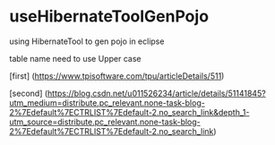 # useHibernateToolGenPojo
using HibernateTool to gen pojo in eclipse

table name need to use Upper case

[first] (https://www.tpisoftware.com/tpu/articleDetails/511)

[second] (https://blog.csdn.net/u011526234/article/details/51141845?utm_medium=distribute.pc_relevant.none-task-blog-2%7Edefault%7ECTRLIST%7Edefault-2.no_search_link&depth_1-utm_source=distribute.pc_relevant.none-task-blog-2%7Edefault%7ECTRLIST%7Edefault-2.no_search_link)
